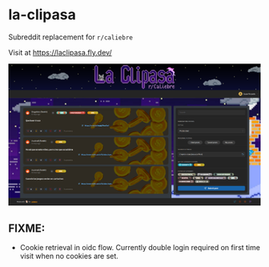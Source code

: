# la-clipasa

Subreddit replacement for `r/caliebre`

Visit at https://laclipasa.fly.dev/

![alt text](.github/image.png)

## FIXME:

- Cookie retrieval in oidc flow. Currently double login required on first time
  visit when no cookies are set.
